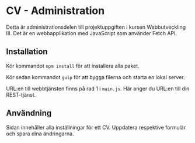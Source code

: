 # CV - Administration
Detta är administrationsdelen till projektuppgiften i kursen Webbutveckling III. Det är en webbapplikation med JavaScript som använder Fetch API.

## Installation
Kör kommandot `npm install` för att installera alla paket.

Kör sedan kommandot `gulp` för att bygga filerna och starta en lokal server.

URL:en till webbtjänsten finns på rad 1 i `main.js`. Här anger du URL:en till din REST-tjänst.

## Användning
Sidan innehåller alla inställningar för ett CV. Uppdatera respektive formulär och spara dina ändringarna.